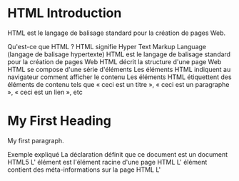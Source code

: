 # HTML Introduction

HTML est le langage de balisage standard pour la création de pages Web.

Qu'est-ce que HTML ?
HTML signifie Hyper Text Markup Language (langage de balisage hypertexte)
HTML est le langage de balisage standard pour la création de pages Web
HTML décrit la structure d'une page Web
HTML se compose d'une série d'éléments
Les éléments HTML indiquent au navigateur comment afficher le contenu
Les éléments HTML étiquettent des éléments de contenu tels que « ceci est un titre », « ceci est un paragraphe », « ceci est un lien », etc

<!DOCTYPE html>
<html>
<head>
<title>Page Title</title>
</head>
<body>

<h1>My First Heading</h1>
<p>My first paragraph.</p>

</body>
</html>

Exemple expliqué
La <!DOCTYPE html>déclaration définit que ce document est un document HTML5
L' <html>élément est l'élément racine d'une page HTML
L' <head>élément contient des méta-informations sur la page HTML
L' <title>élément spécifie un titre pour la page HTML (qui s'affiche dans la barre de titre du navigateur ou dans l'onglet de la page)
L' <body>élément définit le corps du document et est un conteneur pour tout le contenu visible, tel que les titres, les paragraphes, les images, les hyperliens, les tableaux, les listes, etc.
L' <h1>élément définit un grand titre
L' <p>élément définit un paragraphe

Qu'est-ce qu'un élément HTML ?
Un élément HTML est défini par une balise de début, du contenu et une balise de fin :

<tagname> Le contenu va ici... </tagname>
L' élément HTML comprend tout, de la balise de début à la balise de fin :

<h1> Mon premier titre </h1>
<p> Mon premier paragraphe. </p>